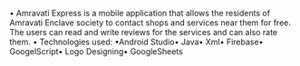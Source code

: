 • Amravati Express is  a mobile application that allows the residents of Amravati Enclave society to contact shops and services near
them for free. The users can read and write reviews for the services and can also rate them.
• Technologies used: •Android Studio• Java• Xml• Firebase• GoogelScript• Logo Designing• GoogleSheets
